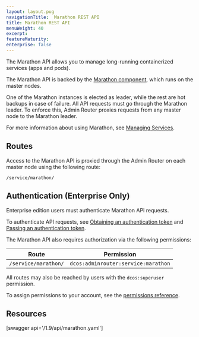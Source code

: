 ```yaml
---
layout: layout.pug
navigationTitle:  Marathon REST API
title: Marathon REST API
menuWeight: 40
excerpt:
featureMaturity:
enterprise: false
---
```


The Marathon API allows you to manage long-running containerized services (apps and pods).

The Marathon API is backed by the [Marathon component](/1.9/overview/architecture/components/#marathon), which runs on the master nodes.

One of the Marathon instances is elected as leader, while the rest are hot backups in case of failure. All API requests must go through the Marathon leader. To enforce this, Admin Router proxies requests from any master node to the Marathon leader.

For more information about using Marathon, see [Managing Services](/1.9/deploying-services/).

## Routes

Access to the Marathon API is proxied through the Admin Router on each master node using the following route:

```
/service/marathon/
```

## Authentication (Enterprise Only)

Enterprise edition users must authenticate Marathon API requests.

To authenticate API requests, see [Obtaining an authentication token](/1.9/security/ent/iam-api/#obtaining-an-authentication-token) and [Passing an authentication token](/1.9/security/ent/iam-api/#passing-an-authentication-token).

The Marathon API also requires authorization via the following permissions:

| Route | Permission |
|-------|----------|
| `/service/marathon/` | `dcos:adminrouter:service:marathon` |

All routes may also be reached by users with the `dcos:superuser` permission.

To assign permissions to your account, see the [permissions reference](/1.9/security/ent/perms-reference/).

## Resources

[swagger api='/1.9/api/marathon.yaml']
